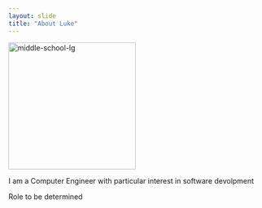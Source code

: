 ```yaml
---
layout: slide
title: "About Luke"
---
```

<a href="https://imgbb.com/"><img src="https://i.ibb.co/KVLdcMT/middle-school-lg.jpg" alt="middle-school-lg" border="0" width="250" height="250"></a>

I am a Computer Engineer with particular interest in software devolpment

Role to be determined
